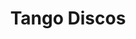 ---
title: "Tango Discos"
url: /bogota-d-c/tango-discos-c-c-galerias-calle-53b-no-25-21/
shop: Musik
---